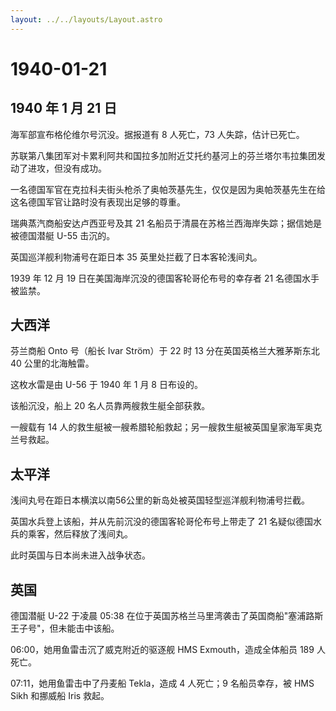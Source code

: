 ```yaml
---
layout: ../../layouts/Layout.astro
---
```


# 1940-01-21

## 1940 年 1 月 21 日

海军部宣布格伦维尔号沉没。据报道有 8 人死亡，73 人失踪，估计已死亡。

苏联第八集团军对卡累利阿共和国拉多加附近艾托约基河上的芬兰塔尔韦拉集团发动了进攻，但没有成功。

一名德国军官在克拉科夫街头枪杀了奥帕茨基先生，仅仅是因为奥帕茨基先生在给这名德国军官让路时没有表现出足够的尊重。

瑞典蒸汽商船安达卢西亚号及其 21
名船员于清晨在苏格兰西海岸失踪；据信她是被德国潜艇 U-55 击沉的。

英国巡洋舰利物浦号在距日本 35 英里处拦截了日本客轮浅间丸。

1939 年 12 月 19 日在美国海岸沉没的德国客轮哥伦布号的幸存者 21
名德国水手被监禁。

## 大西洋

芬兰商船 Onto 号（船长 Ivar Ström）于 22 时 13
分在英国英格兰大雅茅斯东北 40 公里的北海触雷。

这枚水雷是由 U-56 于 1940 年 1 月 8 日布设的。

该船沉没，船上 20 名人员靠两艘救生艇全部获救。

一艘载有 14
人的救生艇被一艘希腊轮船救起；另一艘救生艇被英国皇家海军奥克兰号救起。

## 太平洋

浅间丸号在距日本横滨以南56公里的新岛处被英国轻型巡洋舰利物浦号拦截。

英国水兵登上该船，并从先前沉没的德国客轮哥伦布号上带走了 21
名疑似德国水兵的乘客，然后释放了浅间丸。

此时英国与日本尚未进入战争状态。

## 英国

德国潜艇 U-22 于凌晨 05:38
在位于英国苏格兰马里湾袭击了英国商船"塞浦路斯王子号"，但未能击中该船。

06:00，她用鱼雷击沉了威克附近的驱逐舰 HMS Exmouth，造成全体船员 189
人死亡。

07:11，她用鱼雷击中了丹麦船 Tekla，造成 4 人死亡；9 名船员幸存，被 HMS
Sikh 和挪威船 Iris 救起。
